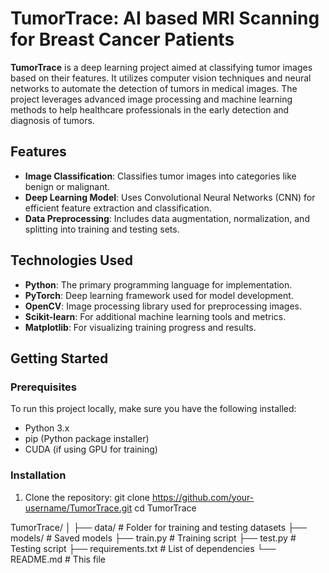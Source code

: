 # TumorTrace: AI based MRI Scanning for Breast Cancer Patients

**TumorTrace** is a deep learning project aimed at classifying tumor images based on their features. It utilizes computer vision techniques and neural networks to automate the detection of tumors in medical images. The project leverages advanced image processing and machine learning methods to help healthcare professionals in the early detection and diagnosis of tumors.

## Features
- **Image Classification**: Classifies tumor images into categories like benign or malignant.
- **Deep Learning Model**: Uses Convolutional Neural Networks (CNN) for efficient feature extraction and classification.
- **Data Preprocessing**: Includes data augmentation, normalization, and splitting into training and testing sets.

## Technologies Used
- **Python**: The primary programming language for implementation.
- **PyTorch**: Deep learning framework used for model development.
- **OpenCV**: Image processing library used for preprocessing images.
- **Scikit-learn**: For additional machine learning tools and metrics.
- **Matplotlib**: For visualizing training progress and results.

## Getting Started

### Prerequisites
To run this project locally, make sure you have the following installed:
- Python 3.x
- pip (Python package installer)
- CUDA (if using GPU for training)

### Installation

1. Clone the repository:
   git clone https://github.com/your-username/TumorTrace.git
   cd TumorTrace

TumorTrace/
│
├── data/                # Folder for training and testing datasets
├── models/              # Saved models
├── train.py             # Training script
├── test.py              # Testing script
├── requirements.txt     # List of dependencies
└── README.md            # This file

